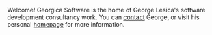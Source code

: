 Welcome! Georgica Software is the home of George Lesica's software
development consultancy work. You can [contact](contact.html) George, or visit
his personal [homepage](https://lesica.com) for more information.
